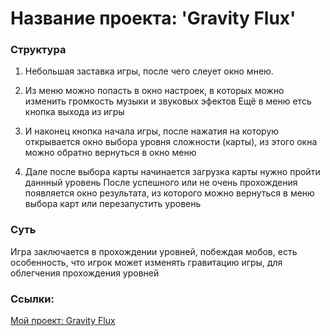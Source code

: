 # Название проекта: 'Gravity Flux'


### Структура
1. Небольшая заставка игры, после чего слеует окно мнею. 

2. Из меню можно попасть в окно настроек, в которых можно изменить громкость музыки и звуковых эфектов 
Ещё в меню етсь кнопка выхода из игры 

3. И наконец кнопка начала игры, после нажатия на которую открывается окно выбора уровня сложности (карты),
из этого окна можно обратно вернуться в окно меню

4. Дале после выбора карты начинается загрузка карты нужно пройти даннный уровень
После успешного или не очень прохождения появляется окно результата, из которого можно вернуться в меню выбора карт или перезапустить уровень


### Суть
Игра заключается в прохождении уровней, побеждая мобов, есть особенность, что игрок может изменять гравитацию игры, для облегчения прохождения уровней


### Ссылки:
[Мой проект: Gravity Flux](https://github.com/Vladchep05/project_IL.git)